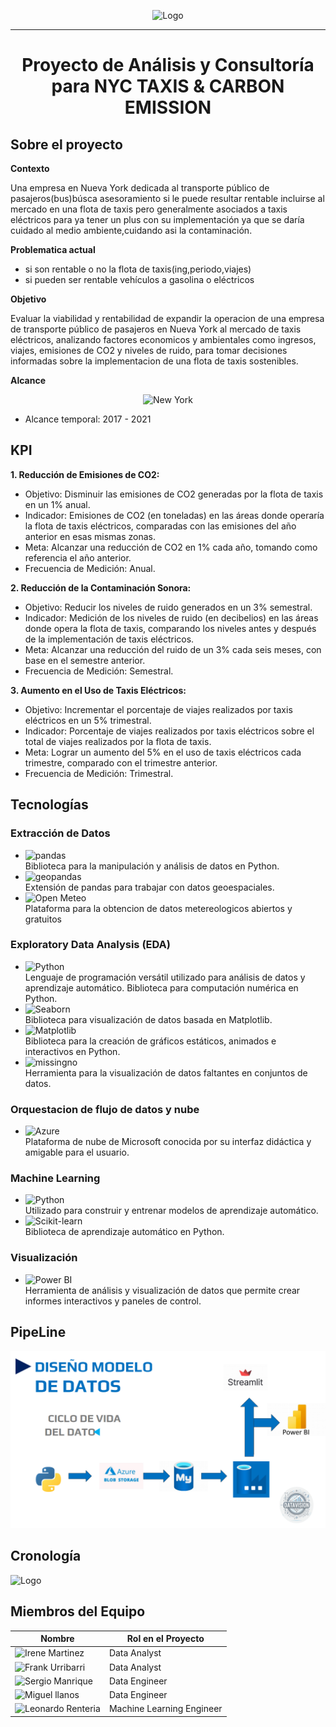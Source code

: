 <p align="center">
  <img src="./Images/Logo.jpg" alt="Logo" width="350" height="350" />
</p>

*** 
# <p align="center">Proyecto de Análisis y Consultoría para NYC TAXIS & CARBON EMISSION</p>

## Sobre el proyecto

**Contexto**

Una empresa en Nueva York dedicada al transporte público
de pasajeros(bus)búsca asesoramiento si le puede resultar 
rentable incluirse  al mercado en una flota de taxis pero generalmente asociados
a taxis eléctricos para ya tener un plus con su implementación ya que se daría cuidado al 
medio ambiente,cuidando asi la contaminación.

**Problematica actual**
- si son rentable o no  la flota de taxis(ing,periodo,viajes)
- si  pueden ser rentable vehículos  a gasolina o eléctricos


**Objetivo**

Evaluar la viabilidad y rentabilidad de expandir la operacion de una empresa de transporte público de pasajeros en Nueva York al mercado de taxis eléctricos, analizando factores economicos y ambientales como ingresos, viajes, emisiones de CO2 y niveles de ruido, para tomar decisiones informadas sobre la implementacion de una flota de taxis sostenibles.

**Alcance**

<p align="center">
  <img src="./Images/New York.png" alt="New York" width="350" height="350" />
</p>

- Alcance temporal: 2017 - 2021


## KPI

__1. Reducción de Emisiones de CO2:__
- Objetivo: Disminuir las emisiones de CO2 generadas por la flota de taxis en un 1% anual.
- Indicador: Emisiones de CO2 (en toneladas) en las áreas donde operaría la flota de taxis eléctricos, comparadas con las emisiones del año anterior en esas mismas zonas.
- Meta: Alcanzar una reducción de CO2 en 1% cada año, tomando como referencia el año anterior.
- Frecuencia de Medición: Anual.

__2. Reducción de la Contaminación Sonora:__
- Objetivo: Reducir los niveles de ruido generados en un 3% semestral.
- Indicador: Medición de los niveles de ruido (en decibelios) en las áreas donde opera la flota de taxis, comparando los niveles antes y después de la implementación de taxis eléctricos.
- Meta: Alcanzar una reducción del ruido de un 3% cada seis meses, con base en el semestre anterior.
- Frecuencia de Medición: Semestral.

__3. Aumento en el Uso de Taxis Eléctricos:__
- Objetivo: Incrementar el porcentaje de viajes realizados por taxis eléctricos en un 5% trimestral.
- Indicador: Porcentaje de viajes realizados por taxis eléctricos sobre el total de viajes realizados por la flota de taxis.
- Meta: Lograr un aumento del 5% en el uso de taxis eléctricos cada trimestre, comparado con el trimestre anterior.
- Frecuencia de Medición: Trimestral.

## Tecnologías 

### Extracción de Datos

- ![pandas](https://img.shields.io/badge/pandas-150458?style=for-the-badge&logo=pandas&logoColor=white)  
  Biblioteca para la manipulación y análisis de datos en Python.
- ![geopandas](https://img.shields.io/badge/geopandas-4285F4?style=for-the-badge&logo=python&logoColor=white)  
  Extensión de pandas para trabajar con datos geoespaciales.
- ![Open Meteo](https://img.shields.io/badge/Open_Meteo-00AFF?style=for-the-badge&logo=openstreetmap&logoColor=white)  
  Plataforma para la obtencion de datos metereologicos abiertos y gratuitos

### Exploratory Data Analysis (EDA)

- ![Python](https://img.shields.io/badge/Python-3776AB?style=for-the-badge&logo=python&logoColor=white)  
  Lenguaje de programación versátil utilizado para análisis de datos y aprendizaje automático.
  Biblioteca para computación numérica en Python.
- ![Seaborn](https://img.shields.io/badge/Seaborn-0C4B33?style=for-the-badge&logo=python&logoColor=white)  
  Biblioteca para visualización de datos basada en Matplotlib.
- ![Matplotlib](https://img.shields.io/badge/Matplotlib-003F5C?style=for-the-badge&logo=python&logoColor=white)  
  Biblioteca para la creación de gráficos estáticos, animados e interactivos en Python.
- ![missingno](https://img.shields.io/badge/missingno-4F7F9D?style=for-the-badge&logo=python&logoColor=white)  
  Herramienta para la visualización de datos faltantes en conjuntos de datos.



### Orquestacion de flujo de datos y nube

- ![Azure](https://img.shields.io/badge/Azure-0078D4?style=for-the-badge&logo=microsoft-azure&logoColor=white)  
  Plataforma de nube de Microsoft conocida por su interfaz didáctica y amigable para el usuario.

### Machine Learning

- ![Python](https://img.shields.io/badge/Python-3776AB?style=for-the-badge&logo=python&logoColor=white)  
  Utilizado para construir y entrenar modelos de aprendizaje automático.
- ![Scikit-learn](https://img.shields.io/badge/Scikit--learn-F7931E?style=for-the-badge&logo=scikit-learn&logoColor=white)  
  Biblioteca de aprendizaje automático en Python.

### Visualización

- ![Power BI](https://img.shields.io/badge/Power%20BI-F2C811?style=for-the-badge&logo=power-bi&logoColor=black)  
  Herramienta de análisis y visualización de datos que permite crear informes interactivos y paneles de control.





## PipeLine

<p align="center">
  <img src="./Images/Pipeline.png" alt="New York"/>
</p>

## Cronología

<img src="./Images/Cronologia.png" alt="Logo" width="910" height="370" />

## Miembros del Equipo

| **Nombre**   | **Rol en el Proyecto**    |
|--------------|----------------------------|
| ![Irene Martinez](https://img.shields.io/badge/Irene_Martinez-fbff00?style=for-the-badge&logo=github&logoColor=black) | Data Analyst |
| ![Frank Urribarri](https://img.shields.io/badge/Frank_Urribarri-fbff00?style=for-the-badge&logo=github&logoColor=black) | Data Analyst |
| ![Sergio Manrique](https://img.shields.io/badge/Sergio_Manrique-ff0000?style=for-the-badge&logo=github&logoColor=white) | Data Engineer |
| ![Miguel llanos](https://img.shields.io/badge/Miguel_Llanos-ff0000?style=for-the-badge&logo=github&logoColor=white) | Data Engineer |
| ![Leonardo Renteria](https://img.shields.io/badge/Leonardo_Renteria-fe9a14?style=for-the-badge&logo=github&logoColor=white) | Machine Learning Engineer |

